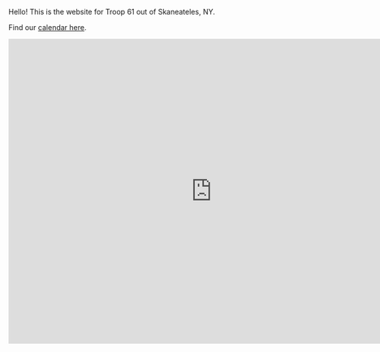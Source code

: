 Hello! This is the website for Troop 61 out of Skaneateles, NY.

Find our [calendar here](calendar.md).

<iframe src="https://calendar.google.com/calendar/embed?height=600&amp;wkst=1&amp;bgcolor=%23ffffff&amp;ctz=America%2FNew_York&amp;src=bWlrZWZleUBnbWFpbC5jb20&amp;src=YWRkcmVzc2Jvb2sjY29udGFjdHNAZ3JvdXAudi5jYWxlbmRhci5nb29nbGUuY29t&amp;src=b3NhcGxuZG45MGIyOXZnYXQyZmo0dm5namdAZ3JvdXAuY2FsZW5kYXIuZ29vZ2xlLmNvbQ&amp;src=ZW4udXNhI2hvbGlkYXlAZ3JvdXAudi5jYWxlbmRhci5nb29nbGUuY29t&amp;color=%237986CB&amp;color=%2333B679&amp;color=%23D81B60&amp;color=%230B8043" style="border-width:0" width="800" height="600" frameborder="0" scrolling="no"></iframe>